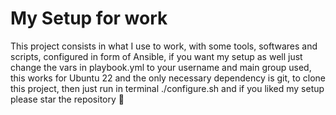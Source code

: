 # My Setup for work

This project consists in what I use to work, with some tools, softwares and scripts, configured in form of Ansible, if you want my setup as well just change the vars in playbook.yml to your username and main group used, this works for Ubuntu 22 and the only necessary dependency is git, to clone this project, then just run in terminal ./configure.sh and if you liked my setup please star the repository 💜
